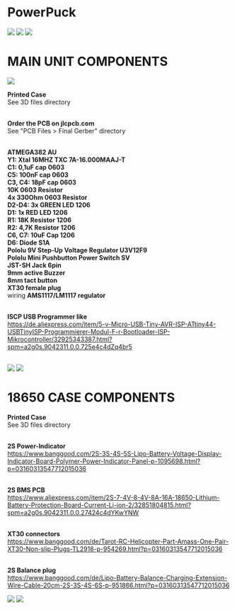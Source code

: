 # PowerPuck
<img src="https://raw.githubusercontent.com/skaman82/PowerPuck/master/pictures/unit.jpg"/>

<img src="https://raw.githubusercontent.com/skaman82/PowerPuck/master/pictures/operation.jpg"/>

<img src="https://raw.githubusercontent.com/skaman82/PowerPuck/master/pictures/soldered.jpg"/>

# MAIN UNIT COMPONENTS
<img src="https://raw.githubusercontent.com/skaman82/PowerPuck/master/PCB%20Files/Final%20Gerber/square%20Rev22.jpg"/>

<b>Printed Case</b></br>
See 3D files directory</br></br>

<b>Order the PCB on jlcpcb.com</b></br>
See "PCB Files > Final Gerber" directory</br></br>

<b>ATMEGA382 AU</b></br>
<b>Y1: Xtal 16MHZ TXC 7A-16.000MAAJ-T</b></br>
<b>C1: 0,1uF cap 0603</b></br>
<b>C5: 100nF cap 0603</b></br>
<b>C3, C4: 18pF cap 0603</b></br>
<b>10K 0603 Resistor</b></br>
<b>4x 330Ohm 0603 Resistor</b></br>
<b>D2-D4: 3x GREEN LED 1206</b></br>
<b>D1: 1x RED LED 1206</b></br>
<b>R1: 18K Resistor 1206</b></br>
<b>R2: 4,7K Resistor 1206</b></br>
<b>C6, C7: 10uF Cap 1206</b></br>
<b>D6: Diode S1A</b></br>
<b>Pololu 9V Step-Up Voltage Regulator U3V12F9</b></br>
<b>Pololu Mini Pushbutton Power Switch SV</b></br>
<b>JST-SH Jack 6pin</b></br>
<b>9mm active Buzzer</b></br>
<b>8mm tact button</b></br>
<b>XT30 female plug</b></br>
wiring
<b>AMS1117/LM1117 regulator</b></br></br>



<b>ISCP USB Programmer like</b></br>
https://de.aliexpress.com/item/5-v-Micro-USB-Tiny-AVR-ISP-ATtiny44-USBTinyISP-Programmierer-Modul-F-r-Bootloader-ISP-Mikrocontroller/32925343387.html?spm=a2g0s.9042311.0.0.725e4c4dZq4br5</br></br>


<img src="https://raw.githubusercontent.com/skaman82/PowerPuck/master/pictures/wiring.jpg"/>

<img src="https://raw.githubusercontent.com/skaman82/PowerPuck/master/pictures/iscp.jpg"/>



# 18650 CASE COMPONENTS
<b>Printed Case</b></br>
See 3D files directory</br></br>

<b>2S Power-Indicator</b></br>
https://www.banggood.com/2S-3S-4S-5S-Lipo-Battery-Voltage-Display-Indicator-Board-Polymer-Power-Indicator-Panel-p-1095698.html?p=03160313547712015036</br></br>

<b>2S BMS PCB</b></br>
https://www.aliexpress.com/item/2S-7-4V-8-4V-8A-16A-18650-Lithium-Battery-Protection-Board-Current-Li-ion-2/32851804815.html?spm=a2g0s.9042311.0.0.27424c4dYKwYNW</br></br>

<b>XT30 connectors</b></br>
https://www.banggood.com/de/Tarot-RC-Helicopter-Part-Amass-One-Pair-XT30-Non-slip-Plugs-TL2918-p-954269.html?p=03160313547712015036</br></br>

<b>2S Balance plug</b></br>
https://www.banggood.com/de/Lipo-Battery-Balance-Charging-Extension-Wire-Cable-20cm-2S-3S-4S-6S-p-951866.html?p=03160313547712015036
</br>

<img src="https://raw.githubusercontent.com/skaman82/PowerPuck/master/pictures/case1.jpg"/>
<img src="https://raw.githubusercontent.com/skaman82/PowerPuck/master/pictures/case2.jpg"/>
